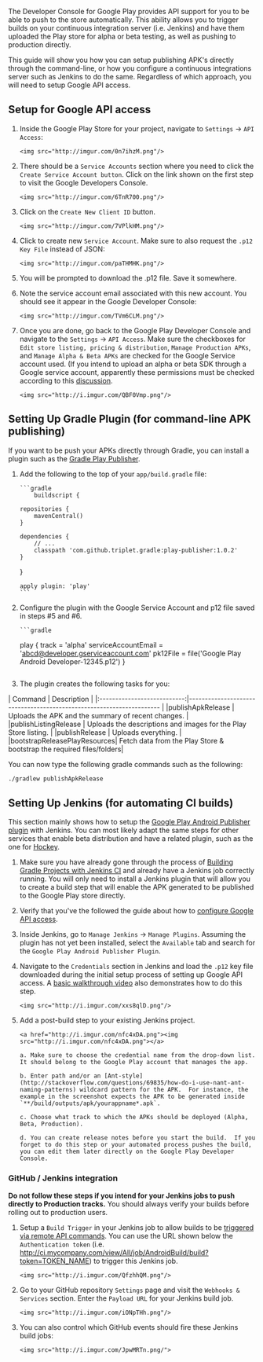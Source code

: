 The Developer Console for Google Play provides API support for you to be able to push to the store automatically.   This ability allows you to trigger builds on your continuous integration server (i.e. Jenkins) and have them uploaded the Play store for alpha or beta testing, as well as pushing to production directly.   

This guide will show you how you can setup publishing APK's directly through the command-line, or how you configure a continuous integrations server such as Jenkins to do the same.   Regardless of which approach, you will need to setup Google API access.

## Setup for Google API access

1. Inside the Google Play Store for your project, navigate to `Settings` -> `API Access`:

       <img src="http://imgur.com/0n7ihzM.png"/>
   
2. There should be a `Service Accounts` section where you need to click the `Create Service Account button`.  Click on the link shown on the first step to visit the Google Developers Console.  

       <img src="http://imgur.com/6TnR700.png"/>

3. Click on the `Create New Client ID` button.

       <img src="http://imgur.com/7VPlkHM.png"/>

4. Click to create new `Service Account`.  Make sure to also request the `.p12 Key File` instead of JSON:

       <img src="http://imgur.com/paTHMHK.png"/>

5. You will be prompted to download the .p12 file.  Save it somewhere.  

6. Note the service account email associated with this new account.  You should see it appear in the Google Developer Console:

       <img src="http://imgur.com/TVm6CLM.png"/>

7. Once you are done, go back to the Google Play Developer Console and navigate to the `Settings` -> `API Access`.  Make sure the checkboxes for `Edit store listing, pricing & distribution`, `Manage Production APKs`, and `Manage Alpha & Beta APKs` are checked for the Google Service account used.  (If you intend to upload an alpha or beta SDK through a Google service account, apparently these permissions must be checked according to this [discussion](http://echelog.com/logs/browse/jenkins/1409263200).

       <img src="http://i.imgur.com/QBF0Vmp.png"/>

## Setting Up Gradle Plugin (for command-line APK publishing)

If you want to be push your APKs directly through Gradle, you can install a plugin such as the [Gradle Play Publisher](https://github.com/Triple-T/gradle-play-publisher).

1. Add the following to the top of your `app/build.gradle` file:

       ```gradle
           buildscript {

       repositories {
           mavenCentral()
       }

       dependencies {
           // ...
           classpath 'com.github.triplet.gradle:play-publisher:1.0.2'
       }
    }

       apply plugin: 'play'
       ```

2. Configure the plugin with the Google Service Account and p12 file saved in steps #5 and #6.

       ```gradle

      play {
         track = 'alpha'
         serviceAccountEmail = 'abcd@developer.gserviceaccount.com'
         pk12File = file('Google Play Android Developer-12345.p12')
      }
   ```

3. The plugin creates the following tasks for you:

| Command                     | Description                                                          |
|:---------------------------:|--------------------------------------------------------------------- |  |publishApkRelease            | Uploads the APK and the summary of recent changes.                   |
|publishListingRelease        | Uploads the descriptions and images for the Play Store listing.      |
|publishRelease               | Uploads everything.                                                  |
|bootstrapReleasePlayResources| Fetch data from the Play Store & bootstrap the required files/folders|

You can now type the following gradle commands such as the following:

```bash
./gradlew publishApkRelease
```

## Setting Up Jenkins (for automating CI builds)

This section mainly shows how to setup the [Google Play Android Publisher plugin](https://wiki.jenkins-ci.org/display/JENKINS/Google+Play+Android+Publisher+Plugin) with Jenkins.  You can most likely adapt the same steps for other services that enable beta distribution and have a related plugin, such as the one for [Hockey](https://wiki.jenkins-ci.org/display/JENKINS/HockeyApp+Plugin).

1. Make sure you have already gone through the process of [Building Gradle Projects with Jenkins CI](Building-Gradle-Projects-with-Jenkins-CI) and already have a Jenkins job correctly running.   You will only need to install a Jenkins plugin that will allow you to create a build step that will enable the APK generated to be published to the Google Play store directly.

2. Verify that you've the followed the guide about how to [configure Google API access](#setup-for-google-api-access).

3. Inside Jenkins, go to `Manage Jenkins` -> `Manage Plugins`.  Assuming the plugin has not yet been installed, select the `Available` tab and search for the `Google Play Android Publisher Plugin`.    

4. Navigate to the `Credentials` section in Jenkins and load the `.p12` key file downloaded during the initial setup process of setting up Google API access.  A [basic walkthrough video](https://www.youtube.com/watch?v=txdPSJF94RM&list=PLhF0STyfNdUk1R3taEmgFR30yzp41yuRK) also demonstrates how to do this step.

       <img src="http://i.imgur.com/xxs8qlD.png"/>

5. Add a post-build step to your existing Jenkins project.  

       <a href="http://i.imgur.com/nfc4xDA.png"><img src="http://i.imgur.com/nfc4xDA.png"></a>

       a. Make sure to choose the credential name from the drop-down list.  It should belong to the Google Play account that manages the app.

       b. Enter path and/or an [Ant-style](http://stackoverflow.com/questions/69835/how-do-i-use-nant-ant-naming-patterns) wildcard pattern for the APK.  For instance, the example in the screenshot expects the APK to be generated inside `**/build/outputs/apk/yourappname*.apk`.

       c. Choose what track to which the APKs should be deployed (Alpha, Beta, Production).

       d. You can create release notes before you start the build.  If you forget to do this step or your automated process pushes the build, you can edit them later directly on the Google Play Developer Console.

### GitHub / Jenkins integration

**Do not follow these steps if you intend for your Jenkins jobs to push directly to Production tracks.** You should always verify your builds before rolling out to production users.

1. Setup a `Build Trigger` in your Jenkins job to allow builds to be [triggered via remote API commands](https://wiki.jenkins-ci.org/display/JENKINS/Remote+access+API).  You can use the URL shown below the `Authentication token` (i.e. http://ci.mycompany.com/view/All/job/AndroidBuild/build?token=TOKEN_NAME) to trigger this Jenkins job.  

       <img src="http://i.imgur.com/QfzhhQM.png"/>

2. Go to your GitHub repository `Settings` page and visit the `Webhooks & Services` section.  Enter the `Payload URL` for your Jenkins build job.   

       <img src="http://i.imgur.com/iONpTHh.png"/>

3. You can also control which GitHub events should fire these Jenkins build jobs:

       <img src="http://i.imgur.com/JpwMRTn.png/">